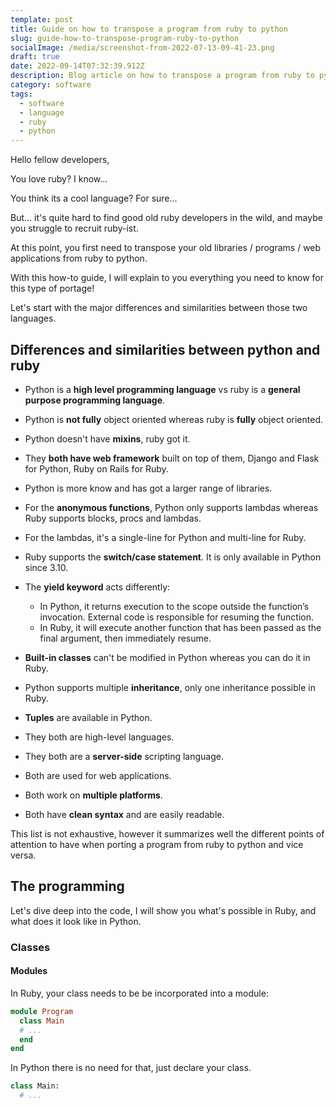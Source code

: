 ```yaml
---
template: post
title: Guide on how to transpose a program from ruby to python
slug: guide-how-to-transpose-program-ruby-to-python
socialImage: /media/screenshot-from-2022-07-13-09-41-23.png
draft: true
date: 2022-09-14T07:32:39.912Z
description: Blog article on how to transpose a program from ruby to python.
category: software
tags:
  - software
  - language
  - ruby
  - python
---
```

Hello fellow developers,

You love ruby? I know...

You think its a cool language? For sure...

But... it's quite hard to find good old ruby developers in the wild, and maybe you struggle to recruit ruby-ist.

At this point, you first need to transpose your old libraries / programs / web applications from ruby to python.

With this how-to guide, I will explain to you everything you need to know for this type of portage!

Let's start with the major differences and similarities between those two languages.

## Differences and similarities between python and ruby

* Python is a **high level programming language** vs ruby is a **general purpose programming language**.
* Python is **not fully** object oriented whereas ruby is **fully** object oriented.
* Python doesn't have **mixins**, ruby got it.
* They **both have web framework** built on top of them, Django and Flask for Python, Ruby on Rails for Ruby.
* Python is more know and has got a larger range of libraries.
* For the **anonymous functions**, Python only supports lambdas whereas Ruby supports blocks, procs and lambdas.
* For the lambdas, it's a single-line for Python and multi-line for Ruby.
* Ruby supports the **switch/case statement**. It is only available in Python since 3.10.
* The **yield keyword** acts differently:

  * In Python, it returns execution to the scope outside the function’s invocation. External code is responsible for resuming the function.
  * In Ruby, it will execute another function that has been passed as the final argument, then immediately resume.
* **Built-in classes** can't be modified in Python whereas you can do it in Ruby.
* Python supports multiple **inheritance**, only one inheritance possible in Ruby.
* **Tuples** are available in Python.
* They both are high-level languages.
* They both are a **server-side** scripting language.
* Both are used for web applications.
* Both work on **multiple platforms**.
* Both have **clean syntax** and are easily readable.

This list is not exhaustive, however it summarizes well the different points of attention to have when porting a program from ruby to python and vice versa.

## The programming

Let's dive deep into the code, I will show you what's possible in Ruby, and what does it look like in Python. <i class="color-success fas fa-face-smile-wink"></i>

### Classes

#### Modules

In Ruby, your class needs to be be incorporated into a module:

```ruby
module Program
  class Main
  # ...
  end
end
```

In Python there is no need for that, just declare your class.

```python
class Main:
  # ...
```